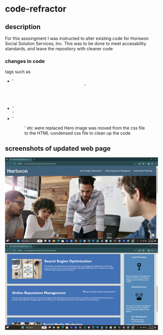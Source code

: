 # code-refractor
## description
For this asssingment I was instructed to alter existing code for Horiseon Social Solution Services, Inc. This was to be done to meet accesability standards, and leave the repository with cleaner code

### changes in code 

tags such as 
- '<header>'
- '<nav>'
- '<figure>'
 etc were replaced
Hero image was moved from the css file to the HTML 
condensed css file to clean up the code

## screenshots of updated web page
![Alt text](<images/Screenshot (2).png>)
![Alt text](<images/Screenshot (3).png>)